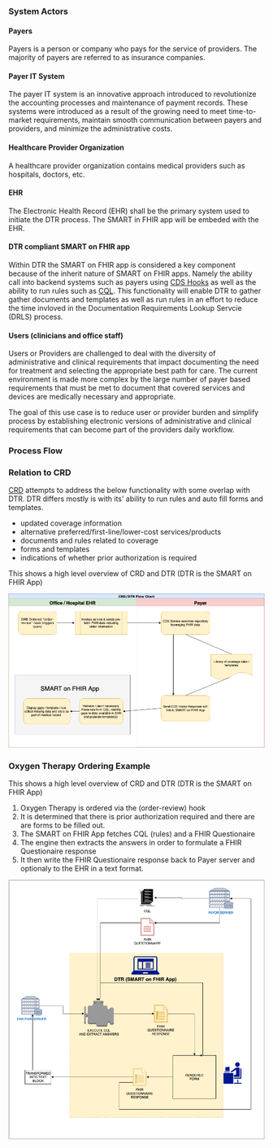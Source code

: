 ### System Actors

#### Payers
Payers is a person or company who pays for the service of providers. The majority of payers are referred to as insurance companies.

#### Payer IT System
The payer IT system is an innovative approach introduced to revolutionize the accounting processes and maintenance of payment records. These systems were introduced as a result of the growing need to meet time-to-market requirements, maintain smooth communication between payers and providers, and minimize the administrative costs.

#### Healthcare Provider Organization
A healthcare provider organization contains medical providers such as hospitals, doctors, etc. 

#### EHR
The Electronic Health Record (EHR) shall be the primary system used to initiate the DTR process. The SMART in FHIR app will be embeded with the EHR.   

#### DTR compliant SMART on FHIR app
Within DTR the SMART on FHIR app is considered a key component because of the inherit nature of SMART on FHIR apps. Namely the ability call into backend systems such as payers using [CDS Hooks](https://cds-hooks.hl7.org) as well as the ability to run rules such as [CQL](https://cql.hl7.org/STU2/). This functionality will enable DTR to gather gather documents and templates as well as run rules in an effort to reduce the time invloved in the Documentation Requirements Lookup Servcie (DRLS) process.

#### Users (clinicians and office staff)
Users or Providers are challenged to deal with the diversity of administrative and clinical requirements that impact documenting the need for treatment and selecting the appropriate best path for care. The current environment is made more complex by the large number of payer based requirements that must be met to document that covered services and devices are medically necessary and appropriate.

The goal of this use case is to reduce user or provider burden and simplify process by establishing electronic versions of administrative and clinical requirements that can become part of the providers daily workflow. 

### Process Flow 

### Relation to CRD
[CRD](http://build.fhir.org/ig/HL7/davinci-crd/) attempts to address the below functionality with some overlap with DTR.  DTR differs mostly is with its' ability to run rules and auto fill forms and templates.  

* updated coverage information 
* alternative preferred/first-line/lower-cost services/products 
* documents and rules related to coverage 
* forms and templates 
* indications of whether prior authorization is required

This shows a high level overview of CRD and DTR (DTR is the SMART on FHIR App)

![Image](../images/CRD_DTR_Flow.png?raw=true)
### Oxygen Therapy Ordering Example
This shows a high level overview of CRD and DTR (DTR is the SMART on FHIR App)

1. Oxygen Therapy is ordered via the (order-review) hook
2. It is determined that there is prior authorization required and there are are         forms to be filled out.
3. The SMART on FHIR App fetches CQL (rules) and a FHIR Questionaire 
4. The engine then extracts the answers in order to formulate a FHIR Questionaire response
5. It then write the FHIR Questionaire response back to Payer server and optionaly to     the EHR in a text format.    

![Image](../images/Process_Flow_Detail.png?raw=true)